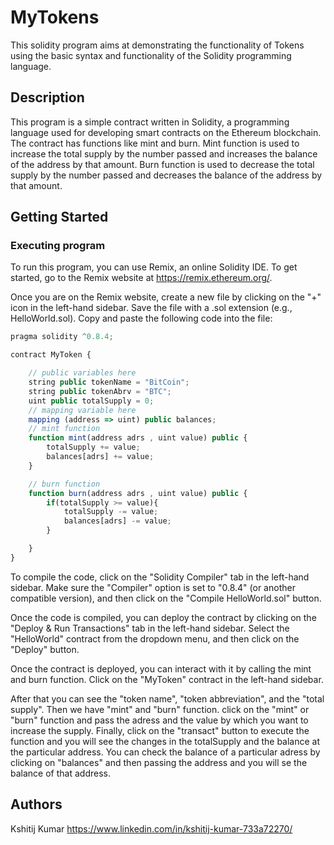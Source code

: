 
# MyTokens

This solidity program aims at demonstrating the functionality of Tokens using the basic syntax and functionality of the Solidity programming language.

## Description

This program is a simple contract written in Solidity, a programming language used for developing smart contracts on the Ethereum blockchain. The contract has functions like mint and burn. Mint function is used to increase the total supply by the number passed and increases the balance of the address by that amount. Burn function is used to decrease the total supply by the number passed and decreases the balance of the address by that amount.

## Getting Started

### Executing program

To run this program, you can use Remix, an online Solidity IDE. To get started, go to the Remix website at https://remix.ethereum.org/.

Once you are on the Remix website, create a new file by clicking on the "+" icon in the left-hand sidebar. Save the file with a .sol extension (e.g., HelloWorld.sol). Copy and paste the following code into the file:
```javascript
pragma solidity ^0.8.4;

contract MyToken {

    // public variables here
    string public tokenName = "BitCoin";
    string public tokenAbrv = "BTC";
    uint public totalSupply = 0;
    // mapping variable here
    mapping (address => uint) public balances;
    // mint function
    function mint(address adrs , uint value) public {
        totalSupply += value;
        balances[adrs] += value;
    }

    // burn function
    function burn(address adrs , uint value) public {
        if(totalSupply >= value){
            totalSupply -= value;
            balances[adrs] -= value;
        }

    }
}

```

To compile the code, click on the "Solidity Compiler" tab in the left-hand sidebar. Make sure the "Compiler" option is set to "0.8.4" (or another compatible version), and then click on the "Compile HelloWorld.sol" button.

Once the code is compiled, you can deploy the contract by clicking on the "Deploy & Run Transactions" tab in the left-hand sidebar. Select the "HelloWorld" contract from the dropdown menu, and then click on the "Deploy" button.

Once the contract is deployed, you can interact with it by calling the mint and burn function. Click on the "MyToken" contract in the left-hand sidebar.

After that you can see the "token name", "token abbreviation", and the "total supply". Then we have "mint" and "burn" function. click on the "mint" or "burn" function and pass the adress and the value by which you want to increase the supply. Finally, click on the "transact" button to execute the function and you will see the changes in the totalSupply and the balance at the particular address. You can check the balance of a particular adress by clicking on "balances" and then passing the address and you will se the balance of that address.

## Authors

Kshitij Kumar 
https://www.linkedin.com/in/kshitij-kumar-733a72270/
